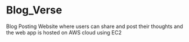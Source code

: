 # Blog_Verse
Blog Posting Website where users can share and post their thoughts and the web app is hosted on AWS cloud using EC2 



